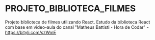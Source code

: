 # PROJETO_BIBLIOTECA_FILMES
Projeto biblioteca de filmes utilizando React. Estudo da biblioteca React com base em video-aula do canal "Matheus Battisti - Hora de Codar" - https://bityli.com/szWmE
